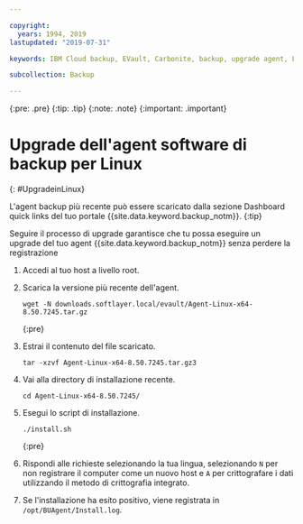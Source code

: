 ```yaml
---

copyright:
  years: 1994, 2019
lastupdated: "2019-07-31"

keywords: IBM Cloud backup, EVault, Carbonite, backup, upgrade agent, Linux

subcollection: Backup

---
```

{:pre: .pre}
{:tip: .tip}
{:note: .note}
{:important: .important}

# Upgrade dell'agent software di backup per Linux
{: #UpgradeinLinux}

L'agent backup più recente può essere scaricato dalla sezione Dashboard quick links del tuo portale {{site.data.keyword.backup_notm}}.
{:tip}

Seguire il processo di upgrade garantisce che tu possa eseguire un upgrade del tuo agent {{site.data.keyword.backup_notm}} senza perdere la registrazione

1. Accedi al tuo host a livello root.
2. Scarica la versione più recente dell'agent.
   ```
   wget -N downloads.softlayer.local/evault/Agent-Linux-x64-8.50.7245.tar.gz
   ```
   {:pre}

3. Estrai il contenuto del file scaricato.

   ```
   tar -xzvf Agent-Linux-x64-8.50.7245.tar.gz3
   ```
4. Vai alla directory di installazione recente.
   ```
   cd Agent-Linux-x64-8.50.7245/
   ```

5. Esegui lo script di installazione.
   ```
   ./install.sh
   ```
   {:pre}

6. Rispondi alle richieste selezionando la tua lingua, selezionando `N` per non registrare il computer come un nuovo host e `A` per crittografare i dati utilizzando il metodo di crittografia integrato.

7. Se l'installazione ha esito positivo, viene registrata in `/opt/BUAgent/Install.log`.
